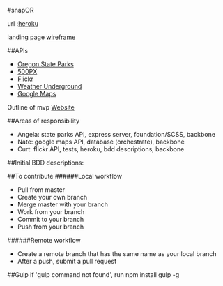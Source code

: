#snapOR

url :[heroku](https://snaporegon.herokuapp.com/)

landing page [wireframe](https://moqups.com/#!/edit/angelariggs/zbq8VzMg)

##APIs
* [Oregon State Parks](http://oregonstateparks.org/data/index.cfm/)
* [500PX](https://github.com/500px/api-documentation)
* [Flickr](https://www.flickr.com/services/api/)
* [Weather Underground](http://www.wunderground.com/weather/api?MR=1)
* [Google Maps](https://developers.google.com/maps/documentation/javascript/) 

Outline of mvp [Website](https://bubbl.us/mindmap?h=2b3e64/5740cb/28h3pIVw29bJE)

##Areas of responsibility
* Angela: state parks API, express server, foundation/SCSS, backbone
* Nate: google maps API, database (orchestrate), backbone
* Curt: flickr API, tests, heroku, bdd descriptions, backbone

##Initial BDD descriptions:

##To contribute
######Local workflow
* Pull from master
* Create your own branch
* Merge master with your branch
* Work from your branch
* Commit to your branch
* Push from your branch

######Remote workflow
* Create a remote branch that has the same name as your local branch
* After a push, submit a pull request

##Gulp
if 'gulp command not found', run npm install gulp -g